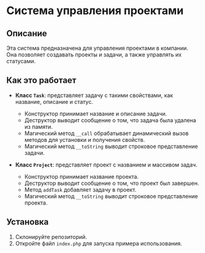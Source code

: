 # Система управления проектами

## Описание

Эта система предназначена для управления проектами в компании. Она позволяет создавать проекты и задачи, а также управлять их статусами.

## Как это работает

- **Класс `Task`**: представляет задачу с такими свойствами, как название, описание и статус. 
  - Конструктор принимает название и описание задачи.
  - Деструктор выводит сообщение о том, что задача была удалена из памяти.
  - Магический метод `__call` обрабатывает динамический вызов методов для установки и получения свойств.
  - Магический метод `__toString` выводит строковое представление задачи.

- **Класс `Project`**: представляет проект с названием и массивом задач.
  - Конструктор принимает название проекта.
  - Деструктор выводит сообщение о том, что проект был завершен.
  - Метод `addTask` добавляет задачу в проект.
  - Магический метод `__toString` выводит строковое представление проекта.

## Установка

1. Склонируйте репозиторий.
2. Откройте файл `index.php` для запуска примера использования.
